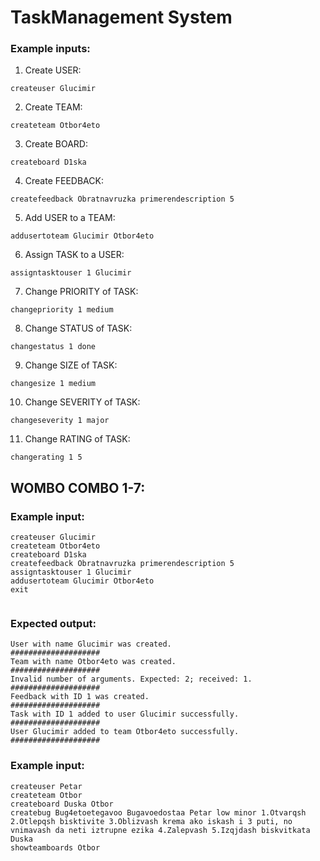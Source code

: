 # TaskManagement System

### Example inputs:

1. Create USER:

```
createuser Glucimir
```

2. Create TEAM:

```
createteam Otbor4eto
```

3. Create BOARD:

```
createboard D1ska
```

4. Create FEEDBACK:

```
createfeedback Obratnavruzka primerendescription 5
```

5. Add USER to a TEAM:

```
addusertoteam Glucimir Otbor4eto
```

6. Assign TASK to a USER:

```
assigntasktouser 1 Glucimir
```

7. Change PRIORITY of TASK:

```
changepriority 1 medium
```

8. Change STATUS of TASK:

```
changestatus 1 done
```

9. Change SIZE of TASK:

```
changesize 1 medium
```

10. Change SEVERITY of TASK:

```
changeseverity 1 major
```

11. Change RATING of TASK:

```
changerating 1 5
```

## WOMBO COMBO 1-7:

### Example input:

```
createuser Glucimir
createteam Otbor4eto
createboard D1ska
createfeedback Obratnavruzka primerendescription 5
assigntasktouser 1 Glucimir
addusertoteam Glucimir Otbor4eto
exit


```

### Expected output:

```
User with name Glucimir was created.
####################
Team with name Otbor4eto was created.
####################
Invalid number of arguments. Expected: 2; received: 1.
####################
Feedback with ID 1 was created.
####################
Task with ID 1 added to user Glucimir successfully.
####################
User Glucimir added to team Otbor4eto successfully.
####################
```

### Example input:

```
createuser Petar
createteam Otbor
createboard Duska Otbor
createbug Bug4etoetegavoo Bugavoedostaa Petar low minor 1.Otvarqsh 2.Otlepqsh bisktivite 3.Oblizvash krema ako iskash i 3 puti, no vnimavash da neti iztrupne ezika 4.Zalepvash 5.Izqjdash biskvitkata Duska
showteamboards Otbor
```
